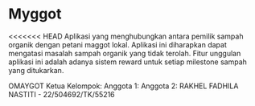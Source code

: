 # Myggot
<<<<<<< HEAD
Aplikasi yang menghubungkan antara pemilik sampah organik dengan petani maggot lokal. Aplikasi ini diharapkan dapat mengatasi masalah sampah organik yang tidak terolah. Fitur unggulan aplikasi ini adalah adanya sistem reward untuk setiap milestone sampah yang ditukarkan.

OMAYGOT 
Ketua Kelompok: 
Anggota 1:
Anggota 2: RAKHEL FADHILA NASTITI - 22/504692/TK/55216

